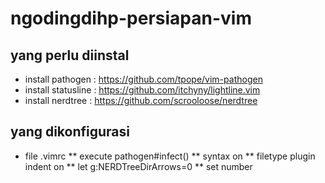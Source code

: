 # ngodingdihp-persiapan-vim

## yang perlu diinstal
* install pathogen : https://github.com/tpope/vim-pathogen
* install statusline : https://github.com/itchyny/lightline.vim
* install nerdtree : https://github.com/scrooloose/nerdtree

## yang dikonfigurasi
* file .vimrc
** execute pathogen#infect()
** syntax on
** filetype plugin indent on
** let g:NERDTreeDirArrows=0
** set number
